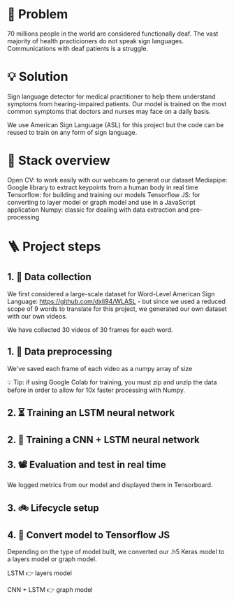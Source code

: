 # 🤔 Problem

70 millions people in the world are considered functionally deaf.
The vast majority of health practicioners do not speak sign languages. Communications with deaf patients is a struggle.


# 💡 Solution

Sign language detector for medical practitioner to help them understand symptoms from hearing-impaired patients.
Our model is trained on the most common symptoms that doctors and nurses may face on a daily basis.

We use American Sign Language (ASL) for this project but the code can be reused to train on any form of sign language.


# 🤖 Stack overview


Open CV: to work easily with our webcam to generat our dataset
Mediapipe: Google library to extract keypoints from a human body in real time
Tensorflow: for building and training our models
Tensorflow JS: for converting to layer model or graph model and use in a JavaScript application
Numpy: classic for dealing with data extraction and pre-processing


# 🪜 Project steps

## 1. 💽 Data collection

We first considered a large-scale dataset for Word-Level American Sign Language: https://github.com/dxli94/WLASL - but since we used a reduced scope of 9 words to translate for this project, we generated our own dataset with our own videos.

We have collected 30 videos of 30 frames for each word.


## 1. 💽 Data preprocessing

We've saved each frame of each video as a numpy array of size

💡 Tip: if using Google Colab for training, you must zip and unzip the data before in order to allow for 10x faster processing with Numpy.


## 2. ⏳ Training an LSTM neural network

## 2. 🧠 Training a CNN + LSTM neural network



## 3. 📽 Evaluation and test in real time

We logged metrics from our model and displayed them in Tensorboard.

## 3. 🚲 Lifecycle setup



## 4. 🌟 Convert model to Tensorflow JS

Depending on the type of model built, we converted our .h5 Keras model to a layers model or graph model.

LSTM 👉 layers model

CNN + LSTM 👉 graph model
